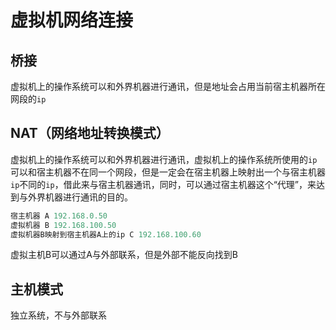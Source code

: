 # 虚拟机网络连接

## 桥接

虚拟机上的操作系统可以和外界机器进行通讯，但是地址会占用当前宿主机器所在网段的`ip`

## NAT（网络地址转换模式）

虚拟机上的操作系统可以和外界机器进行通讯，虚拟机上的操作系统所使用的`ip`可以和宿主机器不在同一个网段，但是一定会在宿主机器上映射出一个与宿主机器`ip`不同的`ip`，借此来与宿主机器通讯，同时，可以通过宿主机器这个“代理”，来达到与外界机器进行通讯的目的。

```java
宿主机器 A 192.168.0.50
虚拟机器 B 192.168.100.50
虚拟机器B映射到宿主机器A上的ip C 192.168.100.60
```

虚拟主机B可以通过A与外部联系，但是外部不能反向找到B

## 主机模式

独立系统，不与外部联系